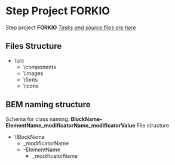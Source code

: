 # Step Project FORKIO

Step project **FORKIO** 
*[Tasks and source files are here](https://gitlab.com/dan-it/groups/js1/tree/master/src/step-project-forkio)*

## Files Structure

- \src
    - \components
    - \images
    - \fonts
    - \icons

## BEM naming structure

Schema for class naming: **BlockName-ElementName_modificatorName_modificatorValue**
File structure 

- \BlockName
    - \_modificatorName
    - \-ElementName
        - \_modificatorName
